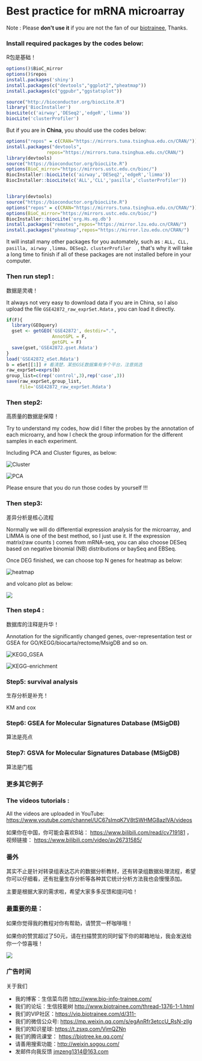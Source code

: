 # Best practice for mRNA microarray

 Note : Please **don't use it** if you are not the fan of our [biotrainee](http://www.bio-info-trainee.com/), Thanks.

### Install required packages  by the codes below:

R包是基础！

```r
options()$BioC_mirror
options()$repos
install.packages('shiny')
install.packages(c("devtools","ggplot2","pheatmap"))
install.packages(c("ggpubr","ggstatsplot"))

source("http://bioconductor.org/biocLite.R") 
library('BiocInstaller') 
biocLite(c('airway','DESeq2','edgeR','limma')) 
biocLite('clusterProfiler')
```

But if you are in **China**, you should use the codes below:

```r
options("repos" = c(CRAN="https://mirrors.tuna.tsinghua.edu.cn/CRAN/"))
install.packages("devtools",
			   repos="https://mirrors.tuna.tsinghua.edu.cn/CRAN/")
library(devtools) 
source("https://bioconductor.org/biocLite.R") 
options(BioC_mirror="https://mirrors.ustc.edu.cn/bioc/")  
BiocInstaller::biocLite(c('airway','DESeq2','edgeR','limma')) 
BiocInstaller::biocLite(c('ALL','CLL','pasilla','clusterProfiler')) 


library(devtools) 
source("https://bioconductor.org/biocLite.R") 
options("repos" = c(CRAN="https://mirrors.tuna.tsinghua.edu.cn/CRAN/"))
options(BioC_mirror="https://mirrors.ustc.edu.cn/bioc/")  
BiocInstaller::biocLite('org.Hs.eg.db')
install.packages("remotes",repos="https://mirror.lzu.edu.cn/CRAN/") 
install.packages("pheatmap",repos="https://mirror.lzu.edu.cn/CRAN/")
```

It will install many other packages for you automately, such as : `ALL, CLL, pasilla, airway ,limma，DESeq2，clusterProfiler  ` , that's why it will take a long time to finish if all of these packages are not installed before in your computer. 

### Then run  step1 :

数据是灵魂！

It always not very easy to download data if you are in China, so I also upload the   file `GSE42872_raw_exprSet.Rdata` , you can load it directly. 

```r
if(F){
  library(GEOquery)
  gset <- getGEO('GSE42872', destdir=".",
                 AnnotGPL = F,
                 getGPL = F)
  save(gset,'GSE42872.gset.Rdata')
}
load('GSE42872_eSet.Rdata')
b = eSet[[1]] # 看清楚，某些GSE数据集有多个平台，注意挑选
raw_exprSet=exprs(b) 
group_list=c(rep('control',3),rep('case',3))
save(raw_exprSet,group_list,
     file='GSE42872_raw_exprSet.Rdata')

```

### Then step2: 

高质量的数据是保障！

Try to understand my codes, how did I filter the probes by the annotation of each microarry, and how I check the group information for the different samples in each experiment.

Including PCA and Cluster figures, as below:

![Cluster](http://www.bio-info-trainee.com/wp-content/uploads/2018/07/hclust.png)

![PCA](http://www.bio-info-trainee.com/wp-content/uploads/2018/07/pca.png)



Please ensure that you do run those codes by yourself !!!

### Then step3:

差异分析是核心流程

Normally we will do differential expression analysis for the microarray, and LIMMA is one of the best method, so I just use it. If the expression matrix(raw counts ) comes from mRNA-seq, you can also choose DESeq based on negative binomial (NB) distributions or baySeq and EBSeq.

Once DEG finished, we can choose top N genes for heatmap as below:

![heatmap](http://www.bio-info-trainee.com/wp-content/uploads/2018/07/DEG_top50_heatmap.png)

and volcano plot as below:

![](http://www.bio-info-trainee.com/wp-content/uploads/2018/07/volcano.png)

### Then step4 :

数据库的注释是升华！

Annotation for the significantly changed genes, over-representation test or GSEA for GO/KEGG/biocarta/rectome/MsigDB and so on. 

![KEGG_GSEA](http://www.bio-info-trainee.com/wp-content/uploads/2018/07/kegg_up_down_gsea.png)

![KEGG-enrichment](http://www.bio-info-trainee.com/wp-content/uploads/2018/07/kegg_up_down.png)

### Step5: survival analysis

生存分析是补充！

KM and cox 

### Step6: GSEA for Molecular Signatures Database (MSigDB) 

算法是亮点

### Step7: GSVA for Molecular Signatures Database (MSigDB) 

算法是门槛

### 更多其它例子



### The videos tutorials :

All the videos are uploaded in YouTube: https://www.youtube.com/channel/UC67sImqK7V8tSWHMG8azIVA/videos 

如果你在中国，你可能会喜欢B站： https://www.bilibili.com/read/cv719181 ，视频链接： https://www.bilibili.com/video/av26731585/

### 番外

其实不止是针对转录组表达芯片的数据分析教材，还有转录组数据处理流程，希望你可以仔细看，还有批量生存分析等各种其它统计分析方法我也会慢慢添加。

主要是根据大家的需求啦，希望大家多多反馈和提问哈！



### 最重要的是：

如果你觉得我的教程对你有帮助，请赞赏一杯咖啡哦！

如果你的赞赏超过了50元，请在扫描赞赏的同时留下你的邮箱地址，我会发送给你一个惊喜哦！

![](http://www.bio-info-trainee.com/wp-content/uploads/2016/09/jimmy-donate.jpg)

### 广告时间

关于我们

- 我的博客：生信菜鸟团 <http://www.bio-info-trainee.com/>
- 我们的论坛：生信技能树 <http://www.biotrainee.com/thread-1376-1-1.html>
- 我们的VIP社区：<https://vip.biotrainee.com/d/311->
- 我们的微信公众号: <https://mp.weixin.qq.com/s/egAnRfr3etccU_RsN-zIlg>
- 我们的知识星球: <https://t.zsxq.com/VjmQZNn>
- 我们的腾讯课堂： <https://biotree.ke.qq.com/>
- 请善用搜索功能：<http://weixin.sogou.com/>
- 发邮件向我反馈 jmzeng1314@163.com